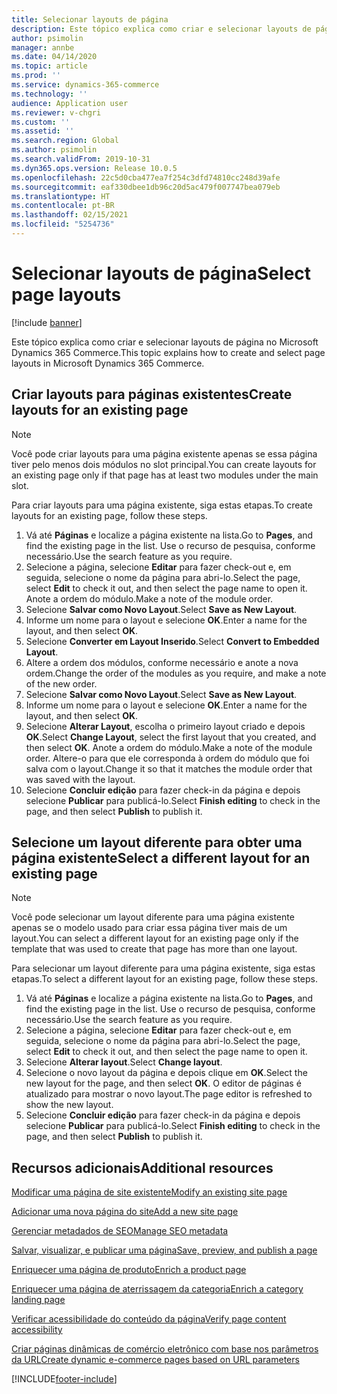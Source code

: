 ```yaml
---
title: Selecionar layouts de página
description: Este tópico explica como criar e selecionar layouts de página no Microsoft Dynamics 365 Commerce.
author: psimolin
manager: annbe
ms.date: 04/14/2020
ms.topic: article
ms.prod: ''
ms.service: dynamics-365-commerce
ms.technology: ''
audience: Application user
ms.reviewer: v-chgri
ms.custom: ''
ms.assetid: ''
ms.search.region: Global
ms.author: psimolin
ms.search.validFrom: 2019-10-31
ms.dyn365.ops.version: Release 10.0.5
ms.openlocfilehash: 22c5d0cba477ea7f254c3dfd74810cc248d39afe
ms.sourcegitcommit: eaf330dbee1db96c20d5ac479f007747bea079eb
ms.translationtype: HT
ms.contentlocale: pt-BR
ms.lasthandoff: 02/15/2021
ms.locfileid: "5254736"
---
```

# <a name="select-page-layouts"></a><span data-ttu-id="50e02-103">Selecionar layouts de página</span><span class="sxs-lookup"><span data-stu-id="50e02-103">Select page layouts</span></span>


[!include [banner](includes/banner.md)]

<span data-ttu-id="50e02-104">Este tópico explica como criar e selecionar layouts de página no Microsoft Dynamics 365 Commerce.</span><span class="sxs-lookup"><span data-stu-id="50e02-104">This topic explains how to create and select page layouts in Microsoft Dynamics 365 Commerce.</span></span>

## <a name="create-layouts-for-an-existing-page"></a><span data-ttu-id="50e02-105">Criar layouts para páginas existentes</span><span class="sxs-lookup"><span data-stu-id="50e02-105">Create layouts for an existing page</span></span>

> [!NOTE]
> <span data-ttu-id="50e02-106">Você pode criar layouts para uma página existente apenas se essa página tiver pelo menos dois módulos no slot principal.</span><span class="sxs-lookup"><span data-stu-id="50e02-106">You can create layouts for an existing page only if that page has at least two modules under the main slot.</span></span>

<span data-ttu-id="50e02-107">Para criar layouts para uma página existente, siga estas etapas.</span><span class="sxs-lookup"><span data-stu-id="50e02-107">To create layouts for an existing page, follow these steps.</span></span>

1. <span data-ttu-id="50e02-108">Vá até **Páginas** e localize a página existente na lista.</span><span class="sxs-lookup"><span data-stu-id="50e02-108">Go to **Pages**, and find the existing page in the list.</span></span> <span data-ttu-id="50e02-109">Use o recurso de pesquisa, conforme necessário.</span><span class="sxs-lookup"><span data-stu-id="50e02-109">Use the search feature as you require.</span></span>
1. <span data-ttu-id="50e02-110">Selecione a página, selecione **Editar** para fazer check-out e, em seguida, selecione o nome da página para abri-lo.</span><span class="sxs-lookup"><span data-stu-id="50e02-110">Select the page, select **Edit** to check it out, and then select the page name to open it.</span></span> <span data-ttu-id="50e02-111">Anote a ordem do módulo.</span><span class="sxs-lookup"><span data-stu-id="50e02-111">Make a note of the module order.</span></span>
1. <span data-ttu-id="50e02-112">Selecione **Salvar como Novo Layout**.</span><span class="sxs-lookup"><span data-stu-id="50e02-112">Select **Save as New Layout**.</span></span>
1. <span data-ttu-id="50e02-113">Informe um nome para o layout e selecione **OK**.</span><span class="sxs-lookup"><span data-stu-id="50e02-113">Enter a name for the layout, and then select **OK**.</span></span>
1. <span data-ttu-id="50e02-114">Selecione **Converter em Layout Inserido**.</span><span class="sxs-lookup"><span data-stu-id="50e02-114">Select **Convert to Embedded Layout**.</span></span>
1. <span data-ttu-id="50e02-115">Altere a ordem dos módulos, conforme necessário e anote a nova ordem.</span><span class="sxs-lookup"><span data-stu-id="50e02-115">Change the order of the modules as you require, and make a note of the new order.</span></span>
1. <span data-ttu-id="50e02-116">Selecione **Salvar como Novo Layout**.</span><span class="sxs-lookup"><span data-stu-id="50e02-116">Select **Save as New Layout**.</span></span>
1. <span data-ttu-id="50e02-117">Informe um nome para o layout e selecione **OK**.</span><span class="sxs-lookup"><span data-stu-id="50e02-117">Enter a name for the layout, and then select **OK**.</span></span>
1. <span data-ttu-id="50e02-118">Selecione **Alterar Layout**, escolha o primeiro layout criado e depois **OK**.</span><span class="sxs-lookup"><span data-stu-id="50e02-118">Select **Change Layout**, select the first layout that you created, and then select **OK**.</span></span> <span data-ttu-id="50e02-119">Anote a ordem do módulo.</span><span class="sxs-lookup"><span data-stu-id="50e02-119">Make a note of the module order.</span></span> <span data-ttu-id="50e02-120">Altere-o para que ele corresponda à ordem do módulo que foi salva com o layout.</span><span class="sxs-lookup"><span data-stu-id="50e02-120">Change it so that it matches the module order that was saved with the layout.</span></span>
1. <span data-ttu-id="50e02-121">Selecione **Concluir edição** para fazer check-in da página e depois selecione **Publicar** para publicá-lo.</span><span class="sxs-lookup"><span data-stu-id="50e02-121">Select **Finish editing** to check in the page, and then select **Publish** to publish it.</span></span> 

## <a name="select-a-different-layout-for-an-existing-page"></a><span data-ttu-id="50e02-122">Selecione um layout diferente para obter uma página existente</span><span class="sxs-lookup"><span data-stu-id="50e02-122">Select a different layout for an existing page</span></span>

> [!NOTE]
> <span data-ttu-id="50e02-123">Você pode selecionar um layout diferente para uma página existente apenas se o modelo usado para criar essa página tiver mais de um layout.</span><span class="sxs-lookup"><span data-stu-id="50e02-123">You can select a different layout for an existing page only if the template that was used to create that page has more than one layout.</span></span>

<span data-ttu-id="50e02-124">Para selecionar um layout diferente para uma página existente, siga estas etapas.</span><span class="sxs-lookup"><span data-stu-id="50e02-124">To select a different layout for an existing page, follow these steps.</span></span>

1. <span data-ttu-id="50e02-125">Vá até **Páginas** e localize a página existente na lista.</span><span class="sxs-lookup"><span data-stu-id="50e02-125">Go to **Pages**, and find the existing page in the list.</span></span> <span data-ttu-id="50e02-126">Use o recurso de pesquisa, conforme necessário.</span><span class="sxs-lookup"><span data-stu-id="50e02-126">Use the search feature as you require.</span></span>
1. <span data-ttu-id="50e02-127">Selecione a página, selecione **Editar** para fazer check-out e, em seguida, selecione o nome da página para abri-lo.</span><span class="sxs-lookup"><span data-stu-id="50e02-127">Select the page, select **Edit** to check it out, and then select the page name to open it.</span></span>
1. <span data-ttu-id="50e02-128">Selecione **Alterar layout**.</span><span class="sxs-lookup"><span data-stu-id="50e02-128">Select **Change layout**.</span></span>
1. <span data-ttu-id="50e02-129">Selecione o novo layout da página e depois clique em **OK**.</span><span class="sxs-lookup"><span data-stu-id="50e02-129">Select the new layout for the page, and then select **OK**.</span></span> <span data-ttu-id="50e02-130">O editor de páginas é atualizado para mostrar o novo layout.</span><span class="sxs-lookup"><span data-stu-id="50e02-130">The page editor is refreshed to show the new layout.</span></span>
1. <span data-ttu-id="50e02-131">Selecione **Concluir edição** para fazer check-in da página e depois selecione **Publicar** para publicá-lo.</span><span class="sxs-lookup"><span data-stu-id="50e02-131">Select **Finish editing** to check in the page, and then select **Publish** to publish it.</span></span>

## <a name="additional-resources"></a><span data-ttu-id="50e02-132">Recursos adicionais</span><span class="sxs-lookup"><span data-stu-id="50e02-132">Additional resources</span></span>

[<span data-ttu-id="50e02-133">Modificar uma página de site existente</span><span class="sxs-lookup"><span data-stu-id="50e02-133">Modify an existing site page</span></span>](modify-existing-page.md)

[<span data-ttu-id="50e02-134">Adicionar uma nova página do site</span><span class="sxs-lookup"><span data-stu-id="50e02-134">Add a new site page</span></span>](add-new-page.md)

[<span data-ttu-id="50e02-135">Gerenciar metadados de SEO</span><span class="sxs-lookup"><span data-stu-id="50e02-135">Manage SEO metadata</span></span>](manage-seo-metadata.md)

[<span data-ttu-id="50e02-136">Salvar, visualizar, e publicar uma página</span><span class="sxs-lookup"><span data-stu-id="50e02-136">Save, preview, and publish a page</span></span>](save-preview-publish-page.md)

[<span data-ttu-id="50e02-137">Enriquecer uma página de produto</span><span class="sxs-lookup"><span data-stu-id="50e02-137">Enrich a product page</span></span>](enrich-product-page.md)

[<span data-ttu-id="50e02-138">Enriquecer uma página de aterrissagem da categoria</span><span class="sxs-lookup"><span data-stu-id="50e02-138">Enrich a category landing page</span></span>](enrich-category-page.md)

[<span data-ttu-id="50e02-139">Verificar acessibilidade do conteúdo da página</span><span class="sxs-lookup"><span data-stu-id="50e02-139">Verify page content accessibility</span></span>](verify-accessibility.md)

[<span data-ttu-id="50e02-140">Criar páginas dinâmicas de comércio eletrônico com base nos parâmetros da URL</span><span class="sxs-lookup"><span data-stu-id="50e02-140">Create dynamic e-commerce pages based on URL parameters</span></span>](create-dynamic-pages.md)



[!INCLUDE[footer-include](../includes/footer-banner.md)]